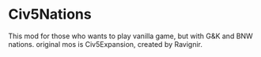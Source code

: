 # Civ5Nations
This mod for those who wants to play vanilla game, but with G&amp;K and BNW nations.
original mos is Civ5Expansion, created by Ravignir.

